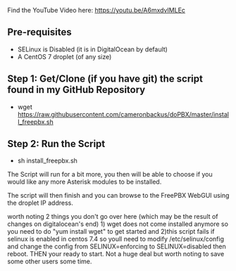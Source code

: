 Find the YouTube Video here: https://youtu.be/A6mxdvIMLEc

## Pre-requisites
- SELinux is Disabled (it is in DigitalOcean by default)
- A CentOS 7 droplet (of any size)

## Step 1: Get/Clone (if you have git) the script found in my GitHub Repository
- wget https://raw.githubusercontent.com/cameronbackus/doPBX/master/install_freepbx.sh

## Step 2: Run the Script
- sh install_freepbx.sh

The Script will run for a bit more, you then will be able to choose if you would like any more Asterisk modules to be installed.

The script will then finish and you can browse to the FreePBX WebGUI using the droplet IP address.



worth noting 2 things you don't go over here (which may be the result of changes on digitalocean's end) 1) wget does not come installed anymore so you need to do "yum install wget" to get started and 2)this script fails if selinux is enabled in centos 7.4 so youll need to modify /etc/selinux/config and change the config from SELINUX=enforcing to SELINUX=disabled then reboot. THEN your ready to start. Not a huge deal but worth noting to save some other users some time.﻿
